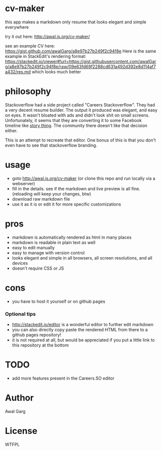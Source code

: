 # cv-maker

this app makes a markdown only resume that looks elegant and simple everywhere

try it out here: http://awal.js.org/cv-maker/

see an example CV here: https://gist.github.com/awalGarg/a8e97b27b249f2c94f8e
Here is the same example in StackEdit's rendering format: https://stackedit.io/viewer#!url=https://gist.githubusercontent.com/awalGarg/a8e97b27b249f2c94f8e/raw/09e63fd69f2288cd631a492d392e8d114af7a432/res.md which looks much better

# philosophy

Stackoverflow had a side project called "Careers Stackoverflow". They had a very decent resume builder. The output it produced was elegant, and easy on eyes. It wasn't bloated with ads and didn't look shit on small screens. Unfortunately, it seems that they are converting it to some Facebook timeline like [story thing](http://meta.stackoverflow.com/questions/313960/introducing-the-developer-story). The community there doesn't like that decision either.

This is an attempt to recreate that editor. One bonus of this is that you don't even have to see that stackoverflow branding.

# usage

- goto http://awal.js.org/cv-maker (or clone this repo and run locally via a webserver)
- fill in the details. see if the markdown and live preview is all fine. (reloading will keep your changes, btw)
- download raw markdown file
- use it as it is or edit it for more specific customizations

# pros

- markdown is automatically rendered as html in many places
- markdown is readable in plain text as well
- easy to edit manually
- easy to manage with version control
- looks elegant and simple in all browsers, all screen resolutions, and all devices
- doesn't require CSS or JS

# cons

- you have to host it yourself or on github pages

### Optional tips
- http://stackedit.io/editor is a wonderful editor to further edit markdown
- you can also directly copy paste the rendered HTML from there to a github pages repository!
- it is not required at all, but would be appreciated if you put a little link to this repository at the bottom

# TODO
- add more features present in the Careers.SO editor

# Author
Awal Garg

# License
WTFPL
